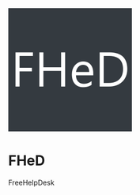 <img src="https://github.com/luketainton/FHeD/raw/new-logo/logo.png" width="250" height="250">

<h1>FHeD</h1>
FreeHelpDesk
